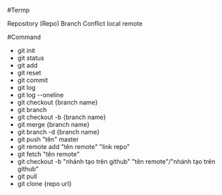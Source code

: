 #Termp

Repository (Repo)
Branch
Conflict
local
remote

#Command

- git init
- git status
- git add 
- git reset
- git commit
- git log
- git log --oneline
- git checkout {branch name}
- git branch
- git checkout -b {branch name}
- git merge {branch name}
- git branch -d {branch name}
- git push "tên" master
- git remote add "tên remote" "link repo"
- git fetch "tên remote"
- git checkout -b "nhánh tạo trên github" "tên remote"/"nhánh tạo trên github"
- git pull
- git clone {repo url}


